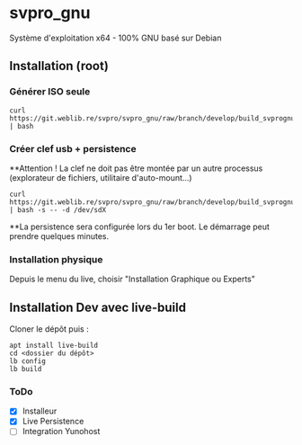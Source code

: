 # svpro_gnu

Système d'exploitation x64 - 100% GNU basé sur Debian

## Installation (root)
### Générer ISO seule
```
curl https://git.weblib.re/svpro/svpro_gnu/raw/branch/develop/build_svprognu | bash
```
### Créer clef usb + persistence
**Attention ! La clef ne doit pas être montée par un autre processus (explorateur de fichiers, utilitaire d'auto-mount...)
```
curl https://git.weblib.re/svpro/svpro_gnu/raw/branch/develop/build_svprognu | bash -s -- -d /dev/sdX
```
**La persistence sera configurée lors du 1er boot. Le démarrage peut prendre quelques minutes.

### Installation physique
Depuis le menu du live, choisir "Installation Graphique ou Experts"



## Installation Dev avec live-build
Cloner le dépôt puis :
```
apt install live-build
cd <dossier du dépôt>
lb config
lb build
```

### ToDo

- [x] Installeur
- [x] Live Persistence
- [ ] Integration Yunohost
